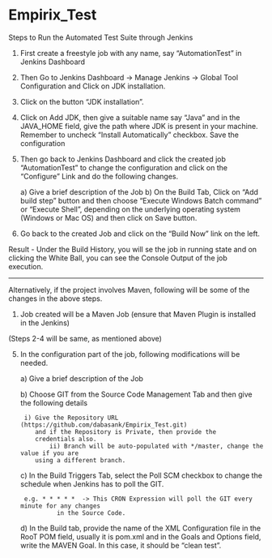 # Empirix_Test

Steps to Run the Automated Test Suite through Jenkins

1. First create a freestyle job with any name, say “AutomationTest” in Jenkins Dashboard

2. Then Go to Jenkins Dashboard -> Manage Jenkins -> Global Tool Configuration and Click on JDK installation.

3. Click on the button “JDK installation”.

4. Click on Add JDK, then give a suitable name say “Java” and in the JAVA_HOME field, give the path where JDK is present 
   in your machine. Remember to uncheck “Install Automatically” checkbox. Save the configuration

5. Then go back to Jenkins Dashboard and click the created job “AutomationTest” to change the configuration and click on the      “Configure” Link and do the following changes.
      
	a) Give a brief description of the Job
	b) On the Build Tab, Click on “Add build step” button and then choose “Execute Windows Batch command” or “Execute      	          Shell”, depending on the underlying operating system (Windows or Mac OS) and then click on Save button.

6. Go back to the created Job and click on the “Build Now” link on the left.

Result - Under the Build History, you will se the job in running state and on clicking the White Ball, you can see the Console Output of the job execution. 


----------------------------------------------------------------------------------------------------------------------------------------------------------

Alternatively, if the project involves Maven, following will be some of the changes in the above steps.

1.  Job created will be a Maven Job (ensure that Maven Plugin is installed in the Jenkins)

(Steps 2-4 will be same, as mentioned above)

5. In the configuration part of the job, following modifications will be needed.
	
	a) Give a brief description of the Job
	
	b) Choose GIT from the Source Code Management Tab and then give the following
	    details
		
		i) Give the Repository URL (https://github.com/dabasank/Empirix_Test.git)
	   	   and if the Repository is Private, then provide the
		   credentials also.
	           ii) Branch will be auto-populated with */master, change the value if you are
		   using a different branch.
	
	c) In the Build Triggers Tab, select the Poll SCM checkbox to change the 
	    schedule when Jenkins has to poll the GIT.
	   
	    e.g. * * * * *  -> This CRON Expression will poll the GIT every minute for any changes
			     in the Source Code.

	d) In the Build tab, provide the name of the XML Configuration file in the RooT POM
	    field, usually it is pom.xml and in the Goals and Options field, write the MAVEN Goal.
	    In this case, it should be “clean test”.	    
 



 

